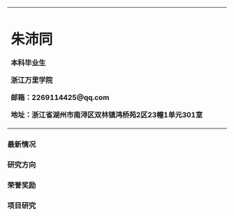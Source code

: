 <table border="0">
  <tr>
    <td width="75%">
      <h1>朱沛同</h1>
      <p><b>本科毕业生</b></p>
      <p><b>浙江万里学院</b></p>
      <p><b>邮箱：2269114425@qq.com</b></p>
      <p><b>地址：浙江省湖州市南浔区双林镇鸿桥苑2区23幢1单元301室</b></p>
    </td>
  </tr>
</table>

### 最新情况

### 研究方向

### 荣誉奖励

### 项目研究

